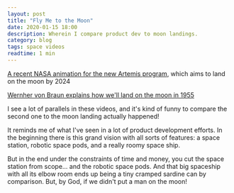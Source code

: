 ```yaml
---
layout: post
title: "Fly Me to the Moon"
date: 2020-01-15 18:00
description: Wherein I compare product dev to moon landings.
category: blog
tags: space videos
readtime: 1 min
---
```


[A recent NASA animation for the new Artemis program](https://www.youtube.com/watch?v=_T8cn2J13-4), which aims to land on the moon by 2024

[Wernher von Braun explains how we'll land on the moon in 1955](https://www.youtube.com/watch?v=eXIDFx74aSY)

I see a lot of parallels in these videos, and it's kind of funny to compare the second one to the moon landing actually happened!

It reminds me of what I've seen in a lot of product development efforts. In the beginning there is this grand vision with all sorts of features: a space station, robotic space pods, and a really roomy space ship.

But in the end under the constraints of time and money, you cut the space station from scope... and the robotic space pods. And that big spaceship with all its elbow room ends up being a tiny cramped sardine can by comparison. But, by God, if we didn't put a man on the moon!
